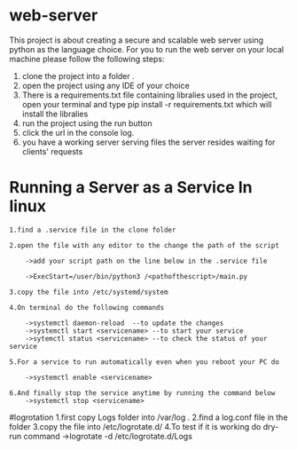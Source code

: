 ﻿# web-server
 This project is about creating a secure and scalable web server using python as the language choice.
 For you to run the web server on your local machine please follow the following steps:
 1. clone the project into a folder .
 2. open the project using any IDE of your choice 
 3. There is a requirements.txt file containing libralies used in the project, open your terminal and type pip install -r requirements.txt  which will install the libralies
 4. run the project using the run button 
 5. click the url in the console log.
 6. you have a working server serving files the server resides waiting for clients' requests

# Running a Server as a Service In linux

	1.find a .service file in the clone folder
	
	2.open the file with any editor to the change the path of the script
	
		->add your script path on the line below in the .service file
		
		->ExecStart=/user/bin/python3 /<pathofthescript>/main.py
		
	3.copy the file into /etc/systemd/system
	
	4.On terminal do the following commands
	
		->systemctl daemon-reload  --to update the changes 	
		->systemctl start <servicename> --to start your service
		->sytemctl status <servicename> --to check the status of your service
		
	5.For a service to run automatically even when you reboot your PC do
	
		->systemctl enable <servicename>
		
	6.And finally stop the service anytime by running the command below
		->systemctl stop <servicename>
		
#logrotation
		1.first copy Logs folder into /var/log	.
		2.find a log.conf file in the folder
		3.copy the file into /etc/logrotate.d/
		4.To test if it is working do dry-run command
			->logrotate -d /etc/logrotate.d/Logs
			
